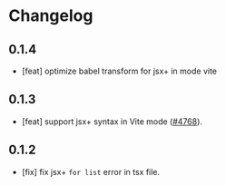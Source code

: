 # Changelog

## 0.1.4

- [feat] optimize babel transform for jsx+ in mode vite

## 0.1.3

- [feat] support jsx+ syntax in Vite mode ([#4768](https://github.com/alibaba/ice/issues/4768)).

## 0.1.2

- [fix] fix jsx+ `for list` error in tsx file.
